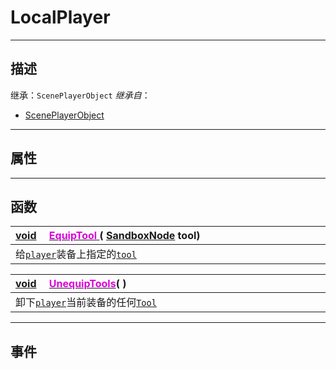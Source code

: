 # LocalPlayer
------------------------------------------------------------------------------------------
## 描述

继承：`ScenePlayerObject`
*继承自*：
* [ScenePlayerObject](/Api/Class/GamePlay/ScenePlayerObject.md)

------------------------------------------------------------------------------------------
## 属性

------------------------------------------------------------------------------------------
## 函数

|<div style="width:1000px">[void](/Api/Parameter/void.md) &emsp;[<font color="dd00dd">EquipTool</font> ](/Api/Class/GamePlay/SandBoxLocalPlayer_F/EquipTool.md) ( [SandboxNode](/Api/Class/NoType/SandboxNode.md) tool)</div>|
|:---|
|给[`player`](/Api/Class/GamePlay/ScenePlayerObject.md)装备上指定的[`tool`](/Api/Class/GamePlay/SandboxTool.md)|

|<div style="width:1000px">[void](/Api/DataType/colorValue.md) &emsp;[<font color="dd00dd">UnequipTools</font>](/Api/Class/GamePlay/SandBoxLocalPlayer_F/UnequipTools.md)( )</div>|
|:---|
|卸下[`player`](/Api/Class/GamePlay/ScenePlayerObject.md)当前装备的任何[`Tool`](/Api/Class/GamePlay/SandboxTool.md)|


------------------------------------------------------------------------------------------
## 事件